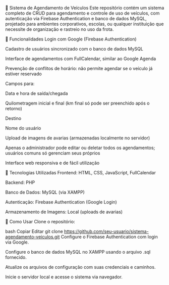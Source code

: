 📅 Sistema de Agendamento de Veículos
Este repositório contém um sistema completo de CRUD para agendamento e controle de uso de veículos, com autenticação via Firebase Authentication e banco de dados MySQL, projetado para ambientes corporativos, escolas, ou qualquer instituição que necessite de organização e rastreio no uso da frota.

🚗 Funcionalidades
Login com Google (Firebase Authentication)

Cadastro de usuários sincronizado com o banco de dados MySQL

Interface de agendamentos com FullCalendar, similar ao Google Agenda

Prevenção de conflitos de horário: não permite agendar se o veículo já estiver reservado

Campos para:

Data e hora de saída/chegada

Quilometragem inicial e final (km final só pode ser preenchido após o retorno)

Destino

Nome do usuário

Upload de imagens de avarias (armazenadas localmente no servidor)

Apenas o administrador pode editar ou deletar todos os agendamentos; usuários comuns só gerenciam seus próprios

Interface web responsiva e de fácil utilização

🧰 Tecnologias Utilizadas
Frontend: HTML, CSS, JavaScript, FullCalendar

Backend: PHP

Banco de Dados: MySQL (via XAMPP)

Autenticação: Firebase Authentication (Google Login)

Armazenamento de Imagens: Local (uploads de avarias)

🚀 Como Usar
Clone o repositório:

bash
Copiar
Editar
git clone https://github.com/seu-usuario/sistema-agendamento-veiculos.git
Configure o Firebase Authentication com login via Google.

Configure o banco de dados MySQL no XAMPP usando o arquivo .sql fornecido.

Atualize os arquivos de configuração com suas credenciais e caminhos.

Inicie o servidor local e acesse o sistema via navegador.
